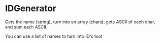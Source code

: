 # IDGenerator

Gets the name (string), turn into an array (chars), gets ASCII of each char, and sum each ASCII.

You can use a list of names to turn into ID's too!
